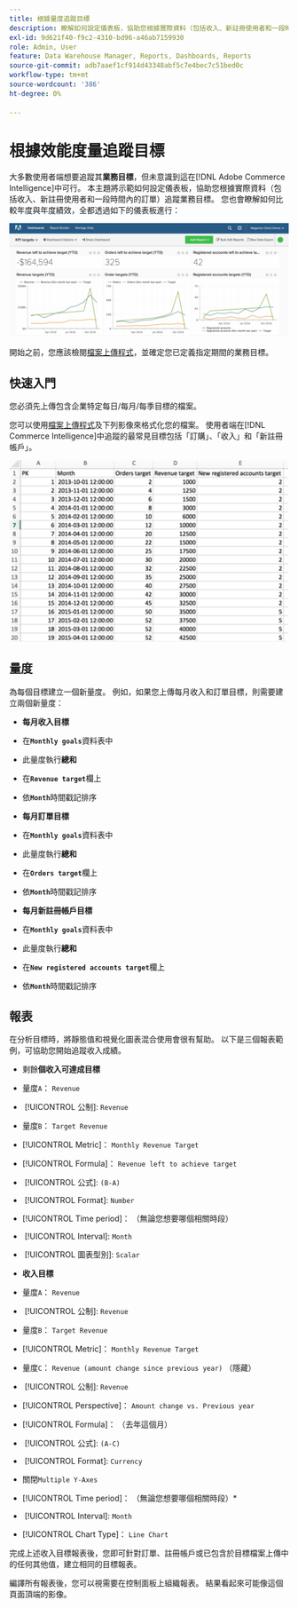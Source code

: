 ```yaml
---
title: 根據量度追蹤目標
description: 瞭解如何設定儀表板，協助您根據實際資料（包括收入、新註冊使用者和一段時間內的訂單）追蹤業務目標。
exl-id: 9d621f40-f9c2-4310-bd96-a46ab7159930
role: Admin, User
feature: Data Warehouse Manager, Reports, Dashboards, Reports
source-git-commit: adb7aaef1cf914d43348abf5c7e4bec7c51bed0c
workflow-type: tm+mt
source-wordcount: '386'
ht-degree: 0%

---
```


# 根據效能度量追蹤目標

大多數使用者端想要追蹤其&#x200B;**業務目標**，但未意識到這在[!DNL Adobe Commerce Intelligence]中可行。 本主題將示範如何設定儀表板，協助您根據實際資料（包括收入、新註冊使用者和一段時間內的訂單）追蹤業務目標。 您也會瞭解如何比較年度與年度績效，全都透過如下的儀表板進行：

![](../../assets/Goals-_dashboard_2.png)

開始之前，您應該檢閱[檔案上傳程式](../importing-data/connecting-data/using-file-uploader.md)，並確定您已定義指定期間的業務目標。

## 快速入門

您必須先上傳包含企業特定每日/每月/每季目標的檔案。

您可以使用[檔案上傳程式](../importing-data/connecting-data/using-file-uploader.md)及下列影像來格式化您的檔案。 使用者端在[!DNL Commerce Intelligence]中追蹤的最常見目標包括「訂購」、「收入」和「新註冊帳戶」。

![](../../assets/Goals-_Excel.png)

## 量度

為每個目標建立一個新量度。 例如，如果您上傳每月收入和訂單目標，則需要建立兩個新量度：

* **每月收入目標**
* 在&#x200B;**`Monthly goals`**&#x200B;資料表中
* 此量度執行&#x200B;**總和**
* 在&#x200B;**`Revenue target`**&#x200B;欄上
* 依&#x200B;**`Month`**&#x200B;時間戳記排序

* **每月訂單目標**
* 在&#x200B;**`Monthly goals`**&#x200B;資料表中
* 此量度執行&#x200B;**總和**
* 在&#x200B;**`Orders target`**&#x200B;欄上
* 依&#x200B;**`Month`**&#x200B;時間戳記排序

* **每月新註冊帳戶目標**
* 在&#x200B;**`Monthly goals`**&#x200B;資料表中
* 此量度執行&#x200B;**總和**
* 在&#x200B;**`New registered accounts target`**&#x200B;欄上
* 依&#x200B;**`Month`**&#x200B;時間戳記排序

## 報表

在分析目標時，將靜態值和視覺化圖表混合使用會很有幫助。 以下是三個報表範例，可協助您開始追蹤收入成績。

* 剩餘&#x200B;**個收入可達成目標**
* 量度`A`： `Revenue`
* &#x200B;
  [!UICONTROL 公制]: `Revenue`

* 量度`B`： `Target Revenue`
* [!UICONTROL Metric]： `Monthly Revenue Target`

* [!UICONTROL Formula]： `Revenue left to achieve target`
* &#x200B;
  [!UICONTROL 公式]: `(B-A)`
* &#x200B;
  [!UICONTROL Format]: `Number`

* [!UICONTROL Time period]： （無論您想要哪個相關時段）
* &#x200B;
  [!UICONTROL Interval]: `Month`
* &#x200B;
  [!UICONTROL 圖表型別]: `Scalar`

* **收入目標**
* 量度`A`： `Revenue`
* &#x200B;
  [!UICONTROL 公制]: `Revenue`

* 量度`B`： `Target Revenue`
* [!UICONTROL Metric]： `Monthly Revenue Target`

* 量度`C`： `Revenue (amount change since previous year)` （隱藏）
* &#x200B;
  [!UICONTROL 公制]: `Revenue`
* [!UICONTROL Perspective]： `Amount change vs. Previous year`

* [!UICONTROL Formula]： （去年這個月）
* &#x200B;
  [!UICONTROL 公式]: `(A-C)`
* &#x200B;
  [!UICONTROL Format]: `Currency`

* 關閉`Multiple Y-Axes`
* [!UICONTROL Time period]： （無論您想要哪個相關時段）*
* &#x200B;
  [!UICONTROL Interval]: `Month`
* [!UICONTROL Chart Type]： `Line Chart`

完成上述收入目標報表後，您即可針對訂單、註冊帳戶或已包含於目標檔案上傳中的任何其他值，建立相同的目標報表。

編譯所有報表後，您可以視需要在控制面板上組織報表。 結果看起來可能像這個頁面頂端的影像。
